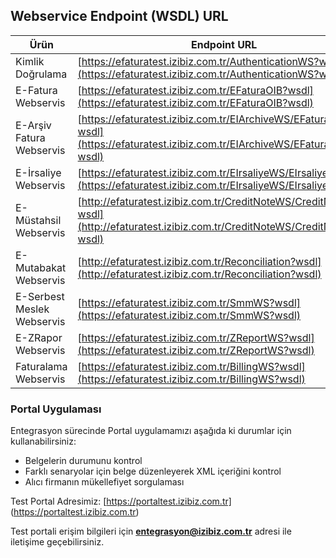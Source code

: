 ## Webservice Endpoint (WSDL) URL

Ürün | Endpoint URL
--------- | -----------
Kimlik Doğrulama | [https://efaturatest.izibiz.com.tr/AuthenticationWS?wsdl](https://efaturatest.izibiz.com.tr/AuthenticationWS?wsdl)
E-Fatura Webservis | [https://efaturatest.izibiz.com.tr/EFaturaOIB?wsdl](https://efaturatest.izibiz.com.tr/EFaturaOIB?wsdl)
E-Arşiv Fatura Webservis | [https://efaturatest.izibiz.com.tr/EIArchiveWS/EFaturaArchive?wsdl](https://efaturatest.izibiz.com.tr/EIArchiveWS/EFaturaArchive?wsdl)
E-İrsaliye Webservis | [https://efaturatest.izibiz.com.tr/EIrsaliyeWS/EIrsaliye?wsdl](https://efaturatest.izibiz.com.tr/EIrsaliyeWS/EIrsaliye?wsdl)
E-Müstahsil Webservis | [http://efaturatest.izibiz.com.tr/CreditNoteWS/CreditNote?wsdl](http://efaturatest.izibiz.com.tr/CreditNoteWS/CreditNote?wsdl)
E-Mutabakat Webservis | [http://efaturatest.izibiz.com.tr/Reconciliation?wsdl](http://efaturatest.izibiz.com.tr/Reconciliation?wsdl)
E-Serbest Meslek Webservis | [https://efaturatest.izibiz.com.tr/SmmWS?wsdl](https://efaturatest.izibiz.com.tr/SmmWS?wsdl)
E-ZRapor Webservis | [https://efaturatest.izibiz.com.tr/ZReportWS?wsdl](https://efaturatest.izibiz.com.tr/ZReportWS?wsdl)
Faturalama Webservis | [https://efaturatest.izibiz.com.tr/BillingWS?wsdl](https://efaturatest.izibiz.com.tr/BillingWS?wsdl)



### Portal Uygulaması
Entegrasyon sürecinde Portal uygulamamızı aşağıda ki durumlar için kullanabilirsiniz:

* Belgelerin durumunu kontrol
* Farklı senaryolar için belge düzenleyerek XML içeriğini kontrol
* Alıcı firmanın mükellefiyet sorgulaması

Test Portal Adresimiz: [https://portaltest.izibiz.com.tr] (https://portaltest.izibiz.com.tr)

Test portali erişim bilgileri için **entegrasyon@izibiz.com.tr** adresi ile iletişime geçebilirsiniz.
